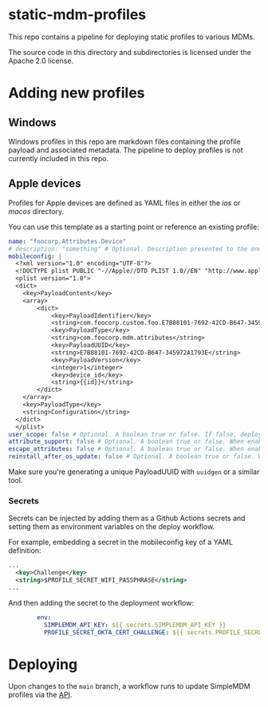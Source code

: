 # static-mdm-profiles

This repo contains a pipeline for deploying static profiles to various MDMs.

The source code in this directory and subdirectories is licensed under the Apache 2.0 license.

# Adding new profiles

## Windows

Windows profiles in this repo are markdown files containing the profile payload and associated metadata. The pipeline to deploy profiles is not currently included in this repo.

## Apple devices

Profiles for Apple devices are defined as YAML files in either the *ios* or *macos* directory.

You can use this template as a starting point or reference an existing profile:

```yaml
name: "foocorp.Attributes.Device"
# description: "something" # Optional. Description presented to the end user. Pending feature request to add API support for this field https://suggestions.simplemdm.com/forums/204404-suggestions/suggestions/47084887-add-description-as-argument-for-creating-updating
mobileconfig: |
  <?xml version="1.0" encoding="UTF-8"?>
  <!DOCTYPE plist PUBLIC "-//Apple//DTD PLIST 1.0//EN" "http://www.apple.com/DTDs/PropertyList-1.0.dtd">
  <plist version="1.0">
  <dict>
  	<key>PayloadContent</key>
  	<array>
  		<dict>
  			<key>PayloadIdentifier</key>
  			<string>com.foocorp.custom.foo.E7B88101-7692-42CD-B647-345972A1793E</string>
  			<key>PayloadType</key>
  			<string>com.foocorp.mdm.attributes</string>
  			<key>PayloadUUID</key>
  			<string>E7B88101-7692-42CD-B647-345972A1793E</string>
  			<key>PayloadVersion</key>
  			<integer>1</integer>
  			<key>device_id</key>
  			<string>{{id}}</string>
  		</dict>
  	</array>
  	<key>PayloadType</key>
  	<string>Configuration</string>
  </dict>
  </plist>
user_scope: false # Optional. A boolean true or false. If false, deploy as a device profile instead of a user profile for macOS devices.
attribute_support: false # Optional. A boolean true or false. When enabled, SimpleMDM will process variables in the uploaded profile.
escape_attributes: false # Optional. A boolean true or false. When enabled, SimpleMDM escape the values of the custom variables in the uploaded profile.
reinstall_after_os_update: false # Optional. A boolean true or false. When enabled, SimpleMDM will re-install the profile automatically after macOS software updates are detected.
```

Make sure you're generating a unique PayloadUUID with `uuidgen` or a similar tool.

### Secrets

Secrets can be injected by adding them as a Github Actions secrets and setting them as environment variables on the deploy workflow.

For example, embedding a secret in the mobileconfig key of a YAML definition:
```xml
...
  <key>Challenge</key>
  <string>$PROFILE_SECRET_WIFI_PASSPHRASE</string>
...
```

And then adding the secret to the deployment workflow:

```yaml
        env:
          SIMPLEMDM_API_KEY: ${{ secrets.SIMPLEMDM_API_KEY }}
          PROFILE_SECRET_OKTA_CERT_CHALLENGE: ${{ secrets.PROFILE_SECRET_WIFI_PASSPHRASE }}
```

# Deploying

Upon changes to the `main` branch, a workflow runs to update SimpleMDM profiles via the [API](https://api.simplemdm.com/#custom-configuration-profiles).